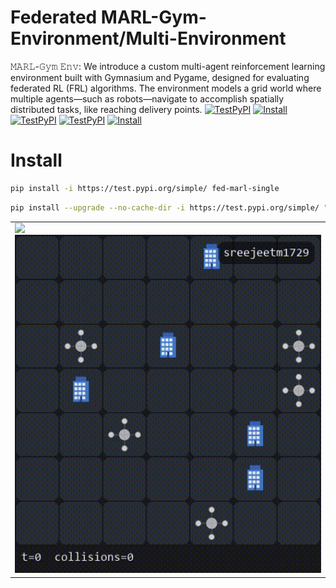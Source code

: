 # Federated MARL-Gym-Environment/Multi-Environment
𝙼𝙰𝚁𝙻-𝙶𝚢𝚖 𝙴𝚗𝚟: We introduce a custom multi-agent reinforcement learning environment built with Gymnasium and Pygame, designed for evaluating federated RL (FRL) algorithms. The environment models a grid world where multiple agents—such as robots—navigate to accomplish spatially distributed tasks, like reaching delivery points.
[![TestPyPI](https://img.shields.io/badge/dynamic/json?url=https://test.pypi.org/pypi/marl-env/json&query=$.info.version&label=TestPyPI-Single-Env&logo=pypi)](https://test.pypi.org/project/fed-marl-single/)
[![Install](https://img.shields.io/badge/pip%20install-marl--env-red)](#installation)
[![TestPyPI](https://img.shields.io/badge/dynamic/json?url=https://test.pypi.org/pypi/fed-marl-multi/json&query=$.info.version&label=TestPyPI%20(multi)&logo=pypi&cacheSeconds=300)](https://test.pypi.org/project/fed-marl-multi/)
[![TestPyPI](https://img.shields.io/badge/dynamic/json?url=https://test.pypi.org/pypi/marl-env/json&query=$.info.version&label=TestPyPI-Multi-Env&logo=pypi)](https://test.pypi.org/project/fed-marl-multi/) 
[![Install](https://img.shields.io/badge/pip%20install-marl--env-red)](#installation)
# Install
 ```bash
pip install -i https://test.pypi.org/simple/ fed-marl-single
```
```bash
pip install --upgrade --no-cache-dir -i https://test.pypi.org/simple/ "fed-marl-multi==0.2.2"
```
</table>
<table> 
  <tr> 
    <td>
      <img src="https://github.com/sreejeetm1729/MARL-Gym-Environment/blob/main/Training%20Video%20MARL-Gym-Multi-Environment.gif" style="width:800px">
      <img src="https://github.com/sreejeetm1729/Federated-MARL-Gym-Environment/blob/main/Training%20Video%20MARL-Gym-Single-Environment.gif" style="width:800px">
    </td> 
  </tr>

